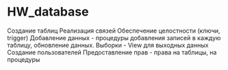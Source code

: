 # HW_database
Создание таблиц 
Реализация связей Обеспечение целостности (ключи, trigger) 
Добавление данных - процедуры добавления записей в каждую таблицу, обновление данных.
Выборки - View для выходных данных
Создание пользователей 
Предоставление прав - права на таблицы, на процедуры
